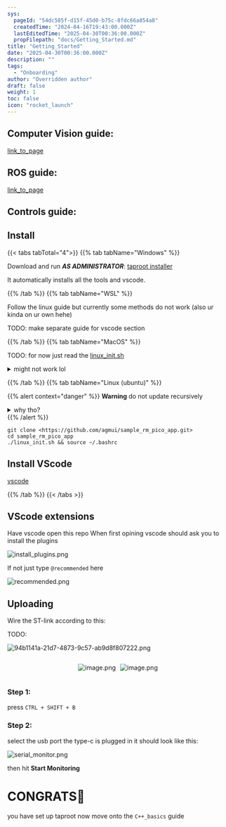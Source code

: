 ```yaml
---
sys:
  pageId: "54dc585f-d15f-45d0-b75c-8fdc66a854a8"
  createdTime: "2024-04-16T19:43:00.000Z"
  lastEditedTime: "2025-04-30T00:36:00.000Z"
  propFilepath: "docs/Getting_Started.md"
title: "Getting_Started"
date: "2025-04-30T00:36:00.000Z"
description: ""
tags:
  - "Onboarding"
author: "Overridden author"
draft: false
weight: 1
toc: false
icon: "rocket_launch"
---
```


## Computer Vision guide:

[link_to_page](86d45bc0-388b-4d26-8848-44f255f73d0e)

## ROS guide:

[link_to_page](3c76c1de-ec8f-46d6-8b0a-294005edc2d5)

## Controls guide:

## Install

{{< tabs tabTotal="4">}}
{{% tab tabName="Windows" %}}

Download and run _**AS ADMINISTRATOR**_: [taproot installer](https://github.com/Thornbots/TeachingFreshies/releases/tag/1.0)

It automatically installs all the tools and vscode.

{{% /tab %}}
{{% tab tabName="WSL" %}}

Follow the linux guide but currently some methods do not work (also ur kinda on ur own hehe)

TODO: make separate guide for vscode section

{{% /tab %}}
{{% tab tabName="MacOS" %}}

TODO: for now just read the [linux_init.sh](https://github.com/agmui/sample_rm_pico_app/blob/main/linux_init.sh)

<details>
<summary>might not work lol</summary>

`brew install libusb pkg-config`

Next install: [vscode](https://code.visualstudio.com/Download)

</details>

{{% /tab %}}
{{% tab tabName="Linux (ubuntu)" %}}

{{% alert context="danger" %}}
**Warning** do not update recursively
<details>
<summary>why tho?</summary>
There are some submodules that may go on for a while (like tinyusb) and I highly
recommend you don't need to get them.
If you want to see what submodules I update just look in `linux_init.sh`
</details>
{{% /alert %}}

```shell
git clone <https://github.com/agmui/sample_rm_pico_app.git>
cd sample_rm_pico_app
./linux_init.sh && source ~/.bashrc
```

## Install VScode

[vscode](https://code.visualstudio.com/Download)

{{% /tab %}}
{{< /tabs >}}

## VScode extensions

Have vscode open this repo
When first opining vscode should ask you to install the plugins

![install_plugins.png](https://prod-files-secure.s3.us-west-2.amazonaws.com/d518164a-d88e-44d1-a4ee-3adb3bd8bce0/89bd30f0-1825-4e77-867b-0a41ce370880/install_plugins.png?X-Amz-Algorithm=AWS4-HMAC-SHA256&X-Amz-Content-Sha256=UNSIGNED-PAYLOAD&X-Amz-Credential=ASIAZI2LB466QU6S5MFG%2F20250526%2Fus-west-2%2Fs3%2Faws4_request&X-Amz-Date=20250526T140854Z&X-Amz-Expires=3600&X-Amz-Security-Token=IQoJb3JpZ2luX2VjEH4aCXVzLXdlc3QtMiJIMEYCIQCizUtsHmeGMCBsIjAJVtmdKRBbIIICa%2Bgpzs1jW9BbjQIhAMs5L%2BCFWQj80vNvveNIhmJiBm0PGW2%2FqGFBG31L8GT2Kv8DCEcQABoMNjM3NDIzMTgzODA1IgxKmF8RyWBI0P21EdIq3AMOqRsU0D8KLAWGLRI1z4PVERVg7V%2BYEcWmgeD3g5j3MJDnhkWtnhNGIdzrZ8cggp6nB0krk403p8MMrVjrClmkUQz6byO70yIGLQOP%2FIplmU5YzWdf0WB0471IwLQSQ%2B%2FUiZN0%2BD5jYPX1SELhf5RCPcREc7hBIsBTJ6MN3zftj%2BSNahKGpSgD9vq1Enn2EfU%2B0mTbb27u0WlkG3mhH5eL5nqlkO5EcwLA0viBSNRJ8AJ5%2BYdoeOgRMm5cR9poznpNU1tGtXpa%2Bj%2BwU7XFCeCeap8GJHOxqmnrzUbzCXxH7LB0eJK2H0aFKrse2oktOC2w%2FUvmdi518pNETRF%2FchV0FjcC2MIEk7gnw7cbZayWsieiwiudzGfUw6o7%2BOLYPX9BRRKhxohHR9Wzsl1kDy6k%2Fnt8CRhIoZ9wJHKZj%2Fwe7%2BC7wXyX8AeeARmPdPqzhtdl1S6aVcmz1eCFrLvLQQBDirhQyLgYHTe2pn2lE5AIRj3pc3JzXUfWt38sqRo6WE5jNulIwNx8pWJNGK09EzyUsbiyKp9AFw%2F1qP1QWbfkn7uVkW2HZSMDE8BwbuassQToQNM7jONDLsxIfP5gdIEZp78HaVt9jIehXI6aUgy86aK4JXtoAZRZLinm6DDO5tHBBjqkAU9lUEUAZY83Woyd9%2FyRISOROQuNpwOFysvk6GSlS5v91cT2mMa5Rqdl6EnjAf8TkjXPtbojaeBKfCIh4zFjzVXkLGro6tRufUwpWqxDgg7iuJDyaN7sFpFN9UDRb7GmmY6smZFUqsGnYBAB7X5jPn1yDm0JA9FyY1O52i20ZqhxoNo9eNqnA24Z%2BSCYh%2FNmMxiHu0sGrZIiPeZhk2lIKlPvnQYD&X-Amz-Signature=c26a6363e4d954cc7edc6c956750bb2118cf4bf8d6dbd3f2b9d1b94af60c8b3d&X-Amz-SignedHeaders=host&x-id=GetObject)

If not just type `@recommended` here  

![recommended.png](https://prod-files-secure.s3.us-west-2.amazonaws.com/d518164a-d88e-44d1-a4ee-3adb3bd8bce0/61e661e9-5d85-4dfc-be0d-8d2097a5e793/recommended.png?X-Amz-Algorithm=AWS4-HMAC-SHA256&X-Amz-Content-Sha256=UNSIGNED-PAYLOAD&X-Amz-Credential=ASIAZI2LB466QU6S5MFG%2F20250526%2Fus-west-2%2Fs3%2Faws4_request&X-Amz-Date=20250526T140854Z&X-Amz-Expires=3600&X-Amz-Security-Token=IQoJb3JpZ2luX2VjEH4aCXVzLXdlc3QtMiJIMEYCIQCizUtsHmeGMCBsIjAJVtmdKRBbIIICa%2Bgpzs1jW9BbjQIhAMs5L%2BCFWQj80vNvveNIhmJiBm0PGW2%2FqGFBG31L8GT2Kv8DCEcQABoMNjM3NDIzMTgzODA1IgxKmF8RyWBI0P21EdIq3AMOqRsU0D8KLAWGLRI1z4PVERVg7V%2BYEcWmgeD3g5j3MJDnhkWtnhNGIdzrZ8cggp6nB0krk403p8MMrVjrClmkUQz6byO70yIGLQOP%2FIplmU5YzWdf0WB0471IwLQSQ%2B%2FUiZN0%2BD5jYPX1SELhf5RCPcREc7hBIsBTJ6MN3zftj%2BSNahKGpSgD9vq1Enn2EfU%2B0mTbb27u0WlkG3mhH5eL5nqlkO5EcwLA0viBSNRJ8AJ5%2BYdoeOgRMm5cR9poznpNU1tGtXpa%2Bj%2BwU7XFCeCeap8GJHOxqmnrzUbzCXxH7LB0eJK2H0aFKrse2oktOC2w%2FUvmdi518pNETRF%2FchV0FjcC2MIEk7gnw7cbZayWsieiwiudzGfUw6o7%2BOLYPX9BRRKhxohHR9Wzsl1kDy6k%2Fnt8CRhIoZ9wJHKZj%2Fwe7%2BC7wXyX8AeeARmPdPqzhtdl1S6aVcmz1eCFrLvLQQBDirhQyLgYHTe2pn2lE5AIRj3pc3JzXUfWt38sqRo6WE5jNulIwNx8pWJNGK09EzyUsbiyKp9AFw%2F1qP1QWbfkn7uVkW2HZSMDE8BwbuassQToQNM7jONDLsxIfP5gdIEZp78HaVt9jIehXI6aUgy86aK4JXtoAZRZLinm6DDO5tHBBjqkAU9lUEUAZY83Woyd9%2FyRISOROQuNpwOFysvk6GSlS5v91cT2mMa5Rqdl6EnjAf8TkjXPtbojaeBKfCIh4zFjzVXkLGro6tRufUwpWqxDgg7iuJDyaN7sFpFN9UDRb7GmmY6smZFUqsGnYBAB7X5jPn1yDm0JA9FyY1O52i20ZqhxoNo9eNqnA24Z%2BSCYh%2FNmMxiHu0sGrZIiPeZhk2lIKlPvnQYD&X-Amz-Signature=9f9a90d2c7baa3372f42e463c2c6b4a43510e72cc400520e0aa6d4b66587e863&X-Amz-SignedHeaders=host&x-id=GetObject)

## Uploading

Wire the ST-link according to this:

TODO:

![94b1141a-21d7-4873-9c57-ab9d8f807222.png](https://prod-files-secure.s3.us-west-2.amazonaws.com/d518164a-d88e-44d1-a4ee-3adb3bd8bce0/e5fad17d-ab82-4300-9f4c-505ab4b1202c/94b1141a-21d7-4873-9c57-ab9d8f807222.png?X-Amz-Algorithm=AWS4-HMAC-SHA256&X-Amz-Content-Sha256=UNSIGNED-PAYLOAD&X-Amz-Credential=ASIAZI2LB466QU6S5MFG%2F20250526%2Fus-west-2%2Fs3%2Faws4_request&X-Amz-Date=20250526T140854Z&X-Amz-Expires=3600&X-Amz-Security-Token=IQoJb3JpZ2luX2VjEH4aCXVzLXdlc3QtMiJIMEYCIQCizUtsHmeGMCBsIjAJVtmdKRBbIIICa%2Bgpzs1jW9BbjQIhAMs5L%2BCFWQj80vNvveNIhmJiBm0PGW2%2FqGFBG31L8GT2Kv8DCEcQABoMNjM3NDIzMTgzODA1IgxKmF8RyWBI0P21EdIq3AMOqRsU0D8KLAWGLRI1z4PVERVg7V%2BYEcWmgeD3g5j3MJDnhkWtnhNGIdzrZ8cggp6nB0krk403p8MMrVjrClmkUQz6byO70yIGLQOP%2FIplmU5YzWdf0WB0471IwLQSQ%2B%2FUiZN0%2BD5jYPX1SELhf5RCPcREc7hBIsBTJ6MN3zftj%2BSNahKGpSgD9vq1Enn2EfU%2B0mTbb27u0WlkG3mhH5eL5nqlkO5EcwLA0viBSNRJ8AJ5%2BYdoeOgRMm5cR9poznpNU1tGtXpa%2Bj%2BwU7XFCeCeap8GJHOxqmnrzUbzCXxH7LB0eJK2H0aFKrse2oktOC2w%2FUvmdi518pNETRF%2FchV0FjcC2MIEk7gnw7cbZayWsieiwiudzGfUw6o7%2BOLYPX9BRRKhxohHR9Wzsl1kDy6k%2Fnt8CRhIoZ9wJHKZj%2Fwe7%2BC7wXyX8AeeARmPdPqzhtdl1S6aVcmz1eCFrLvLQQBDirhQyLgYHTe2pn2lE5AIRj3pc3JzXUfWt38sqRo6WE5jNulIwNx8pWJNGK09EzyUsbiyKp9AFw%2F1qP1QWbfkn7uVkW2HZSMDE8BwbuassQToQNM7jONDLsxIfP5gdIEZp78HaVt9jIehXI6aUgy86aK4JXtoAZRZLinm6DDO5tHBBjqkAU9lUEUAZY83Woyd9%2FyRISOROQuNpwOFysvk6GSlS5v91cT2mMa5Rqdl6EnjAf8TkjXPtbojaeBKfCIh4zFjzVXkLGro6tRufUwpWqxDgg7iuJDyaN7sFpFN9UDRb7GmmY6smZFUqsGnYBAB7X5jPn1yDm0JA9FyY1O52i20ZqhxoNo9eNqnA24Z%2BSCYh%2FNmMxiHu0sGrZIiPeZhk2lIKlPvnQYD&X-Amz-Signature=1e7f7c576ec53c53403f3cec32f7e2ee002d60d7dada9417a3b50ef6801020bd&X-Amz-SignedHeaders=host&x-id=GetObject)

<div style="display: flex;flex-direction: row; column-gap:10px; max-width: 630px;justify-content: center;">
<div>

![image.png](https://prod-files-secure.s3.us-west-2.amazonaws.com/d518164a-d88e-44d1-a4ee-3adb3bd8bce0/210ecb78-1116-4d7b-b9b7-2292f66fa2c2/image.png?X-Amz-Algorithm=AWS4-HMAC-SHA256&X-Amz-Content-Sha256=UNSIGNED-PAYLOAD&X-Amz-Credential=ASIAZI2LB4663OY6PKPX%2F20250526%2Fus-west-2%2Fs3%2Faws4_request&X-Amz-Date=20250526T140857Z&X-Amz-Expires=3600&X-Amz-Security-Token=IQoJb3JpZ2luX2VjEH4aCXVzLXdlc3QtMiJHMEUCIH%2BmUi8%2FUCnQ0zVrX2mrKD7Iiiwj%2BWfZTC0jnsy6THDhAiEAiSOHm0cFsD18QJC4kfIwJavytWMr4PgzIvI16Mpe2hcq%2FwMIRxAAGgw2Mzc0MjMxODM4MDUiDMJTyH9T7t6FYqdP0SrcA0sjSVJ1urmd%2F40Bn88YAXeNnie6bDHdJ6L9wLKG3bRdPLGw7gMrVSm2%2Fuok3dv7Zf1r%2FX0gx3g4WwjZLtXZYDvJiu%2BRfogtiE%2F9TzC42N9a7g7%2B%2FEwgLmWV8UE4zO2bYENz8%2F1VD8TesCDyAdw95%2FNAcrdOLnl8Af1SuZvzJFIjMRw42q3nUv58dBnyE7%2FzzPQ9bMIIgGWMZrHxDlviErs19%2BLcNwDhLhi1J0bswYnvdHFhI4rSn6wECmayxL%2Fb6wTxMRGFjW%2BvMXSyCOPhaSycgVSVGMiS%2Fp6NL%2FYEhIhaewQO2R%2FE3cojXkGv5N3SRX0WOIM28p%2BYTIRE0v3os8fPDSZRa%2BrjmAdoNkWHCPAbaTTJxtalwIPbt2tg0g1yDFB2ZNth4Ig3iPg5sBTgVQKd3PtoC15TO3TofUL4UFWv0J1NXZdHijqlbEwihg5r5xoyO%2F6o5DUKjSXxhadVfZS2uR8bgDJDlI0XlZWNEm2lqbcpq8Tez%2BJOwI%2B1e5kXkgGyXUpCDzPnmUVj5uNqmUUXsyQjtMKhA6W5RFhBzAiGgE5SA31JFMm%2BsLaWhJ3uT55Zor%2FuZXHhn%2BD4sV9srzA3YED2WZnCxpHWhoXZei4ZffI0KsTKJeSfxwcgMIrm0cEGOqUBvuZAJkmG5lv5p5Iry1PGv7dmyNlJh%2FYGb6MnU2NwcMC8vB%2FQNqHxot0jjjxNEATYDAtYQQ6XeNIsgNBC3uWsYBUocoIpTx%2FSWtrsOQsG8VAC0d%2B44GEPgSQs7N13iNNUR6ztXk9%2FYr9SAIarDT1eV6Kewi4t4%2FuQJsvF4qr0%2FRqMQp1qT2CYpZRgnuuj%2BCdfsQyUrWmCOBNzECidI%2FUa4j1GounG&X-Amz-Signature=6195aa52e6712b6c383fee23e3ed2ecb180707096a654031db8aa0083eca8981&X-Amz-SignedHeaders=host&x-id=GetObject)

</div>
<div>

![image.png](https://prod-files-secure.s3.us-west-2.amazonaws.com/d518164a-d88e-44d1-a4ee-3adb3bd8bce0/33a0fd0f-8ca6-4a86-8e09-26e95ded1fff/image.png?X-Amz-Algorithm=AWS4-HMAC-SHA256&X-Amz-Content-Sha256=UNSIGNED-PAYLOAD&X-Amz-Credential=ASIAZI2LB4667XMOHHED%2F20250526%2Fus-west-2%2Fs3%2Faws4_request&X-Amz-Date=20250526T140858Z&X-Amz-Expires=3600&X-Amz-Security-Token=IQoJb3JpZ2luX2VjEH4aCXVzLXdlc3QtMiJIMEYCIQC0PjVLGAuIXyz6eHaJfdBADT%2BMz52gXkV6VxyVtEOKSQIhAJDOcGgLrZ3MMHQoaZVSHsG0rLGSCU8Tx%2BRmYNIJZUBuKv8DCEcQABoMNjM3NDIzMTgzODA1Igxir9EEyhProJ%2Fuk8sq3AMqFO4nBM1QkHLeym25Fftr4%2Bbn90mYNU71KeKETQIKHW%2FjomRnKoK1NlDIpG2oQYl1R1eK2XgiPCWloFr6kxo7KHI8AKLfaTKZMYhLc5ofFuyWyG4NhoAQufB0IHWqaLmqvoYfaAAgoW6HhmIXgubCRYYzsHV5PFLBFETtqCxJZjMTg%2FVPKIbbGOc4Ssfu6Jd%2FPtv1mltFSJX7DnBuOl9QHm1aV%2BlHJmBQk40%2FPafavkE3mP4T6mKJnhx8GE7SEeS2cxVh0lVA4QeXfyVaB8%2BHVhYv67eQB3iFURoW7M8M4itqBmkYQYWIWodxk0rQyk4E0YejfjMawPDQ3sYyhv3khL9coy4RVrwPuCNmimP8fEepY4YG6BN7aQWiNaSRlsfPIV%2F1Nf%2BMlqbhqtwKsjtjpomNKbh0glHGHbKpki7oG%2BCCOAk59hG9G83Tktf0rLtNE0F9u9JjfO%2Bs1%2Fl33DLCCV0zz%2B592KghMT5P%2FyxP8HJpkrj%2FlOI%2F6mBZj7FeVmGO7TrhvoCwFE4mJ54hdPR3myaUjVOV6DC%2BCbzaXQV8VqBln0h%2BFw3XtuHp2L72ES93eQJDY40mufiILtLaGj1b88hRefV%2BTSFsAQswo4cEtPIn1v0tBexOQR9qtjDl5tHBBjqkATtIBnjhbUnHB1%2BB0FWgDZVMmFNE%2FojkTW3XHjMKMKFHY%2FzmBJded%2BP8pfiQsIAhZjGEq6kE9%2Fzf7gcBKFri7FWTO6yu0Lyqa3BNQTgpg1SZGDTOi%2BZ%2FeNrDAU5iPv9h6qqk9U0aiqwJYrhkfPu6pzssptYNRKRGKPHJpqKhznc82JLzCVFJVkKWlhukrtdgCEMa5JWZ7HFDnZ4Bugo4rQdpKMAc&X-Amz-Signature=054373a1b92d02dfa7fdcb9172fd86e8eea7a2d295b83d72f25bc1b9dbd81921&X-Amz-SignedHeaders=host&x-id=GetObject)

</div>
</div>

### Step 1:

press `CTRL + SHIFT + B`

### Step 2:

select the usb port the type-c is plugged in it should look like this:

![serial_monitor.png](https://prod-files-secure.s3.us-west-2.amazonaws.com/d518164a-d88e-44d1-a4ee-3adb3bd8bce0/f03f4774-05d4-4393-b6a0-d5efb6d315ab/serial_monitor.png?X-Amz-Algorithm=AWS4-HMAC-SHA256&X-Amz-Content-Sha256=UNSIGNED-PAYLOAD&X-Amz-Credential=ASIAZI2LB466QU6S5MFG%2F20250526%2Fus-west-2%2Fs3%2Faws4_request&X-Amz-Date=20250526T140854Z&X-Amz-Expires=3600&X-Amz-Security-Token=IQoJb3JpZ2luX2VjEH4aCXVzLXdlc3QtMiJIMEYCIQCizUtsHmeGMCBsIjAJVtmdKRBbIIICa%2Bgpzs1jW9BbjQIhAMs5L%2BCFWQj80vNvveNIhmJiBm0PGW2%2FqGFBG31L8GT2Kv8DCEcQABoMNjM3NDIzMTgzODA1IgxKmF8RyWBI0P21EdIq3AMOqRsU0D8KLAWGLRI1z4PVERVg7V%2BYEcWmgeD3g5j3MJDnhkWtnhNGIdzrZ8cggp6nB0krk403p8MMrVjrClmkUQz6byO70yIGLQOP%2FIplmU5YzWdf0WB0471IwLQSQ%2B%2FUiZN0%2BD5jYPX1SELhf5RCPcREc7hBIsBTJ6MN3zftj%2BSNahKGpSgD9vq1Enn2EfU%2B0mTbb27u0WlkG3mhH5eL5nqlkO5EcwLA0viBSNRJ8AJ5%2BYdoeOgRMm5cR9poznpNU1tGtXpa%2Bj%2BwU7XFCeCeap8GJHOxqmnrzUbzCXxH7LB0eJK2H0aFKrse2oktOC2w%2FUvmdi518pNETRF%2FchV0FjcC2MIEk7gnw7cbZayWsieiwiudzGfUw6o7%2BOLYPX9BRRKhxohHR9Wzsl1kDy6k%2Fnt8CRhIoZ9wJHKZj%2Fwe7%2BC7wXyX8AeeARmPdPqzhtdl1S6aVcmz1eCFrLvLQQBDirhQyLgYHTe2pn2lE5AIRj3pc3JzXUfWt38sqRo6WE5jNulIwNx8pWJNGK09EzyUsbiyKp9AFw%2F1qP1QWbfkn7uVkW2HZSMDE8BwbuassQToQNM7jONDLsxIfP5gdIEZp78HaVt9jIehXI6aUgy86aK4JXtoAZRZLinm6DDO5tHBBjqkAU9lUEUAZY83Woyd9%2FyRISOROQuNpwOFysvk6GSlS5v91cT2mMa5Rqdl6EnjAf8TkjXPtbojaeBKfCIh4zFjzVXkLGro6tRufUwpWqxDgg7iuJDyaN7sFpFN9UDRb7GmmY6smZFUqsGnYBAB7X5jPn1yDm0JA9FyY1O52i20ZqhxoNo9eNqnA24Z%2BSCYh%2FNmMxiHu0sGrZIiPeZhk2lIKlPvnQYD&X-Amz-Signature=e20af19b9c4d02f0f2dfb9e68acd38f2376ab9985965eb66f167db67a71bc668&X-Amz-SignedHeaders=host&x-id=GetObject)

then hit **Start Monitoring**

# CONGRATS🎉

you have set up taproot now move onto the `C++_basics` guide
